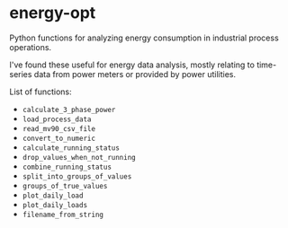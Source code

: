 # energy-opt
Python functions for analyzing energy consumption in industrial process operations.

I've found these useful for energy data analysis, mostly relating to time-series data
from power meters or provided by power utilities.

List of functions:
 - `calculate_3_phase_power`
 - `load_process_data`
 - `read_mv90_csv_file`
 - `convert_to_numeric`
 - `calculate_running_status`
 - `drop_values_when_not_running`
 - `combine_running_status`
 - `split_into_groups_of_values`
 - `groups_of_true_values`
 - `plot_daily_load`
 - `plot_daily_loads`
 - `filename_from_string`
 
